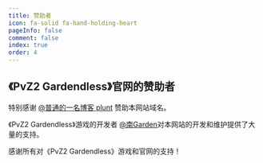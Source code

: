 ```yaml
---
title: 赞助者
icon: fa-solid fa-hand-holding-heart
pageInfo: false
comment: false
index: true
order: 4
---
```

## 《PvZ2 Gardendless》官网的赞助者

特别感谢 <HopeIcon icon="fa-brands fa-bilibili"/> [@普通的一名博客 plunt](https://space.bilibili.com/451272694) 赞助本网站域名。

<BiliBili bvid="BV1HE4m1d7nt"/>

《PvZ2 Gardendless》游戏的开发者 <HopeIcon icon="fa-brands fa-bilibili"/> [@南Garden](https://space.bilibili.com/355909245)对本网站的开发和维护提供了大量的支持。

感谢所有对《PvZ2 Gardendless》游戏和官网的支持！
